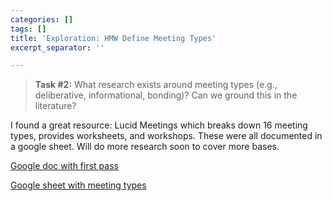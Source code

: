 ```yaml
---
categories: []
tags: []
title: 'Exploration: HMW Define Meeting Types'
excerpt_separator: ''

---
```

> **Task #2:** What research exists around meeting types (e.g., deliberative, informational, bonding)? Can we ground this in the literature?

I found a great resource: Lucid Meetings which breaks down 16 meeting types, provides worksheets, and workshops. These were all documented in a google sheet. Will do more research soon to cover more bases. 

[Google doc with first pass](https://docs.google.com/document/d/1glZ2PviQ7kT2MZT5VA2loXoY1eXXRENxsEB7NLrJVFY/edit#heading=h.fgs60qanybc8)

[Google sheet with meeting types](https://docs.google.com/spreadsheets/d/1brldk6g0Rz0JDC2ttpfe6YR_7ecbRcqeO5yDbMHFxVM/edit#gid=0)